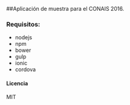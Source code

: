 ##Aplicación de muestra para el CONAIS 2016.

### Requisitos:
* nodejs
* npm
* bower
* gulp
* ionic
* cordova


#### Licencia
MIT